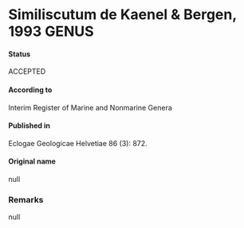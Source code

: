 Similiscutum de Kaenel & Bergen, 1993 GENUS
=======

#### Status
ACCEPTED

#### According to
Interim Register of Marine and Nonmarine Genera

#### Published in
Eclogae Geologicae Helvetiae 86 (3): 872.

#### Original name
null

### Remarks
null
